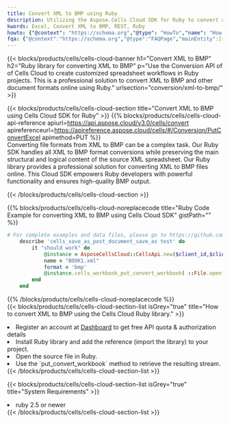 ```yaml
---
title: Convert XML to BMP using Ruby 
description: Utilizing the Aspose.Cells Cloud SDK for Ruby to convert a XML format file to a BMP format file. 
kwords: Excel, Convert XML to BMP, REST, Ruby
howto: {"@context": "https://schema.org","@type": "HowTo","name": "How to convert XML to BMP using the Cells Cloud Ruby library.","description": "How to convert XML to BMP using the Cells Cloud Ruby library.","image": {"@type": "ImageObject"},"url": "/ruby/conversion/xml-to-bmp/","step": [{ "@type": "HowToStep","name": "How to convert XML to BMP using the Cells Cloud Ruby library. step 1", "image": {"@type": "ImageObject",},"url": "/ruby/conversion/xml-to-bmp/","text": "Register an account at <a href='https://dashboard.aspose.cloud/'>Dashboard</a> to get free API quota & authorization details",},{ "@type": "HowToStep","name": "How to convert XML to BMP using the Cells Cloud Ruby library. step 1", "image": {"@type": "ImageObject",},"url": "/ruby/conversion/xml-to-bmp/","text": "Install Ruby library and add the reference (import the library) to your project.",},{ "@type": "HowToStep","name": "How to convert XML to BMP using the Cells Cloud Ruby library. step 1", "image": {"@type": "ImageObject",},"url": "/ruby/conversion/xml-to-bmp/","text": "Open the source file in Ruby.",},{ "@type": "HowToStep","name": "How to convert XML to BMP using the Cells Cloud Ruby library. step 1", "image": {"@type": "ImageObject",},"url": "/ruby/conversion/xml-to-bmp/","text": "Use the `put_convert_workbook` method to retrieve the resulting stream.",}, ],"supply": {"@type": "HowToSupply","name": "document"},"tool": [{"@type": "HowToTool","name": "RubyMine, Visual Studio Code, Aptana Studio, NetBeans"},{"@type": "HowToTool","name": "Aspose Cells"}],"totalTime": "PT6M"}
fqa: {"@context":"https://schema.org","@type":"FAQPage","mainEntity":[{"@type":"Question","name":"Why convert file formats in C# using REST API?","acceptedAnswer":{"@type":"Answer","text":"Documents are encoded in many ways, and some files may be incompatible with the software you use. To open and read such files, just convert them to appropriate file formats.<br/><ol><li>Install .NET SDK and add the reference (import the library) to your project.</li><li>Open the source file in C# using REST API.</li><li>Call the PutConvertWorkbookRequest() method, passing an output filename with required extension.</li><li>Get the result of conversion as a separate file.</li></ol>"}},{"@type":"Question","name":"What file formats can I convert with your C# library?","acceptedAnswer":{"@type":"Answer","text":"We support a variety of file formats for conversion using .NET library, including XLSX, Excel, xls , PDF, CSV, HTML, Markdown, XML, PNG, JPG, TIFF, Json, TXT and many more."}},{"@type":"Question","name":"What is the maximum allowed file size for conversion using this .NET library?","acceptedAnswer":{"@type":"Answer","text":"There are no file size limits for format conversions using .NET library."}}]}
---
```



{{< blocks/products/cells/cells-cloud-banner h1="Convert XML to BMP" h2="Ruby library for converting XML to BMP" p="Use the Conversion API of of Cells Cloud to create customized spreadsheet workflows in Ruby projects. This is a professional solution to convert XML to BMP and other document formats online using Ruby." urlsection="conversion/xml-to-bmp/" >}}

{{< blocks/products/cells/cells-cloud-section  title="Convert XML to BMP using Cells Cloud SDK for Ruby" >}}
{{% blocks/products/cells/cells-cloud-api-reference  apiurl=https://api.aspose.cloud/v3.0/cells/convert  apireferenceurl=https://apireference.aspose.cloud/cells/#/Conversion/PutConvertExcel  apimethod=PUT %}}
<br/>
Converting file formats from XML to BMP can be a complex task. Our Ruby SDK handles all XML to BMP format conversions while preserving the main structural and logical content of the source XML spreadsheet. Our Ruby library provides a professional solution for converting XML to BMP files online. This Cloud SDK empowers Ruby developers with powerful functionality and ensures high-quality BMP output.

{{< /blocks/products/cells/cells-cloud-section >}}

{{% blocks/products/cells/cells-cloud-noreplacecode title="Ruby Code Example for converting XML to BMP using Cells Cloud SDK" gistPath="" %}}
 
```ruby
# For complete examples and data files, please go to https://github.com/aspose-cells-cloud/aspose-cells-cloud-ruby/
    describe 'cells_save_as_post_document_save_as test' do
        it "should work" do
            @instance = AsposeCellsCloud::CellsApi.new($client_id,$client_secret,"v3.0","https://api.aspose.cloud/")
            name = "BOOK1.xml"
            format = 'bmp'
            @instance.cells_workbook_put_convert_workbook( ::File.open(File.expand_path("data/"+name),"r")  {|io| io.read(io.size) },{:format=>format})     
        end
    end
```
 
{{% /blocks/products/cells/cells-cloud-noreplacecode  %}}
<br/>
{{< blocks/products/cells/cells-cloud-section-list isGrey="true"  title="How to convert XML to BMP using the Cells Cloud Ruby library." >}}
<li>Register an account at <a href="https://dashboard.aspose.cloud/">Dashboard</a> to get free API quota & authorization details</li>
<li>Install Ruby library and add the reference (import the library) to your project.</li>
<li>Open the source file in Ruby.</li>
<li>Use the `put_convert_workbook` method to retrieve the resulting stream.</li>
{{< /blocks/products/cells/cells-cloud-section-list >}}

{{< blocks/products/cells/cells-cloud-section-list isGrey="true"  title="System Requirements" >}}
<li>ruby 2.5 or newer</li>
{{< /blocks/products/cells/cells-cloud-section-list >}}
